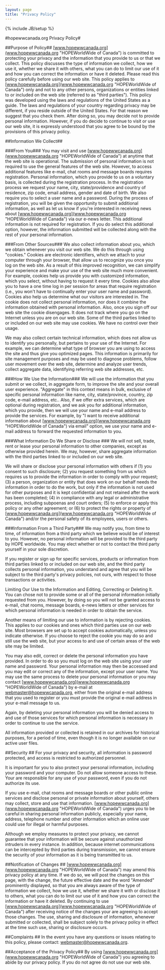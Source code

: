 ```yaml
---
layout: page
title: "Privacy Policy"
---
```

{% include JB/setup %}

#hopewwcanada.org Privacy Policy#



##Purpose of Policy##
[www.hopewwcanada.org](www.hopewwcanada.org "HOPEWorldWide of Canada") is committed to protecting your privacy and the information that you provide to us or that we collect. This policy discusses the type of information we collect, how we use it, whether we share it with others, what you can do to limit our use of it and how you can correct the information or have it deleted. Please read this policy carefully before using our web site. This policy applies to [www.hopewwcanada.org](www.hopewwcanada.org "HOPEWorldWide of Canada") only and not to any other persons, organizations or entities linked to or included on the web site (referred to as "third parties"). This policy was developed using the laws and regulations of the United States as a guide. The laws and regulations of your country regarding privacy may be different, if you reside outside of the United States. For that reason we suggest that you check them. After doing so, you may decide not to provide personal information. However, if you do decide to continue to visit or use our web site, it is expressly understood that you agree to be bound by the provisions of this privacy policy.

##Information We Collect##

###From You###
You may visit and use [www.hopewwcanada.org](www.hopewwcanada.org "HOPEWorldWide of Canada") at anytime that the web site is operational. The submission of personal information is not required to use the general features of the web site. However, to access additional features like e-mail, chat rooms and message boards requires registration. Personal information, which you provide to us on a voluntary basis, is collected during the registration process. In the registration process we request your name, city, state/providence and country of residence, zip code, email address, gender and date of birth. We also require you to select a user name and a password. During the process of registration, you will be given the opportunity to submit additional information, as well as let us know if you're interested in receiving news about [www.hopewwcanada.org](www.hopewwcanada.org "HOPEWorldWide of Canada") via our e-news letter. This additional information is not required for registration. If you do select this additional option, however, the information submitted will be collected along with the rest of your personal information.

###From Other Sources###
We also collect information about you, which we obtain whenever you visit our web site. We do this through using "cookies." Cookies are electronic identifiers, which we attach to your computer through your browser, that allow us to recognize you once you log on the web site. As a result of this improved recognition, we can simplify your experience and make your use of the web site much more convenient. For example, cookies help us provide you with customized information, which you select, without having to request it every time. Cookies also allow you to have a one time log in per session for areas that require registration (i.e., you won't have to continually enter your user name and password). Cookies also help us determine what our visitors are interested in. The cookie does not collect personal information, nor does it combine the information obtained with personal information. Also, once you sign off our web site the cookie disengages. It does not track where you go on the Internet unless you are on our web site. Some of the third parties linked to or included on our web site may use cookies. We have no control over their usage.

We may also collect certain technical information, which does not allow us to identify you personally, but pertains to your use of the Internet. For example, we can determine what type of browser you are using to access the site and thus give you optimized pages. This information is primarily for site management purposes and may be used to diagnose problems, follow user movement over the web site, determine and analyze user trends, collect aggregate data, identifying referring web site addresses, etc.

###How We Use the Information###
We will use the information that you submit or we collect, in aggregate form, to improve the site and your overall user experience. "Aggregate" in this context means in bulk, exclusive of specific personal information like name, city, state/province, country, zip code, e-mail address, etc.. Also, if we offer extra services, which are optional during registration, and we ask you for additional information, which you provide, then we will use your name and e-mail address to provide the services. For example, by "I want to receive additional information about [www.hopewwcanada.org](www.hopewwcanada.org "HOPEWorldWide of Canada") via email" option, we use your name and e-mail address to forward the requested information to you.

###What Information Do We Share or Disclose ###
We will not sell, trade, rent or lease your personal information to other companies, except as otherwise provided herein. We may, however, share aggregate information with the third parties linked to or included on our web site.

We will share or disclose your personal information with others if (1) you consent to such disclosure; (2) you request something from us which requires us to provide the information in order to comply with your request; (3) a person, organization or entity that does work on our behalf needs the information in order to do the work, but only if the information is not used for other purposes and it is kept confidential and not retained after the work has been completed; (4) in compliance with any legal or administrative process, including subpoenas and court orders; (5) to enforce or apply this policy or any other agreement; or (6) to protect the rights or property of [www.hopewwcanada.org](www.hopewwcanada.org "HOPEWorldWide of Canada") and/or the personal safety of its employees, users or others.

###Information From a Third Party###
We may notify you, from time to time, of information from a third party which we believe would be of interest to you. However, no personal information will be provided to the third party by HOPE worldwide. You may elect whether or not to contact the third party yourself in your sole discretion.

If you register or sign up for specific services, products or information from third parties linked to or included on our web site, and the third party collects personal information, you understand and agree that you will be subject to the third party's privacy policies, not ours, with respect to those transactions or activities.

Limiting Our Use to the Information and Editing, Correcting or Deleting It.
You can chose not to provide some or all of the personal information initially requested from you. However, by doing so you will not be granted access to e-mail, chat rooms, message boards, e-news letters or other services for which personal information is needed in order to obtain the service.

Another means of limiting our use to information is by rejecting cookies. This applies to our cookies and ones which third parties use on our web site. Most browsers are set up to accept cookies automatically, unless you indicate otherwise. If you choose to reject the cookie you may do so and still use the web site, but your access to and use of certain areas of the web site may be limited.

You may also edit, correct or delete the personal information you have provided. In order to do so you must log on the web site using your user name and password. Your personal information may then be accessed and you may edit or correct any of the information, except your user name. You may use the same process to delete your personal information or you may contact [www.hopewwcanada.org](www.hopewwcanada.org "HOPEWorldWide of Canada") by e-mail at webmaster@hopewwcanada.org, either from the original e-mail address that you used to register or you must provide the original e-mail address in your e-mail message to us.

Again, by deleting your personal information you will be denied access to and use of those services for which personal information is necessary in order to continue to use the service.

All information provided or collected is retained in our archives for historical purposes, for a period of time, even though it is no longer available on our active user files.

##Security ##
For your privacy and security, all information is password protected, and access is restricted to authorized personnel.

It is important for you to also protect your personal information, including your password and your computer. Do not allow someone access to these. Your are responsible for any use of your password, even if you do not authorize its use.

If you use e-mail, chat rooms and message boards or other public online services and disclose personal or private information about yourself, others may collect, store and use that information. [www.hopewwcanada.org](www.hopewwcanada.org "HOPEWorldWide of Canada") urges you to be careful in sharing personal information publicly, especially your name, address, telephone number and other information which an online user could use for illegal or harmful purposes.

Although we employ measures to protect your privacy, we cannot guarantee that your information will be secure against unauthorized intruders in every instance. In addition, because internet communications can be intercepted by third parties during transmission, we cannot ensure the security of your information as it is being transmitted to us.

##Notification of Changes ##
[www.hopewwcanada.org](www.hopewwcanada.org "HOPEWorldWide of Canada") may amend this privacy policy at any time. If we do so, we will post the changes on this page, with the change, the future effective date and the word "Amended" prominently displayed, so that you are always aware of the type of information we collect, how we use it, whether we share it with or disclose it to others, what you can do to limit our use of it and how you can correct the information or have it deleted. By continuing to use [www.hopewwcanada.org](www.hopewwcanada.org "HOPEWorldWide of Canada") after receiving notice of the changes your are agreeing to accept those changes. The use, sharing and disclosure of information, whenever submitted or collected, shall be subject solely to the privacy policy in effect at the time such use, sharing or disclosure occurs.

##Complaints ##
In the event you have any questions or issues relating to this policy, please contact: [webmaster@hopewwcanada.org](mailto:webmaster@hopewwcanada.org "Contact webmaster").

##Acceptance of the Privacy Policy##
By using [www.hopewwcanada.org](www.hopewwcanada.org "HOPEWorldWide of Canada") you agreeing to abide by our privacy policy. If you do not agree do not use our web site.